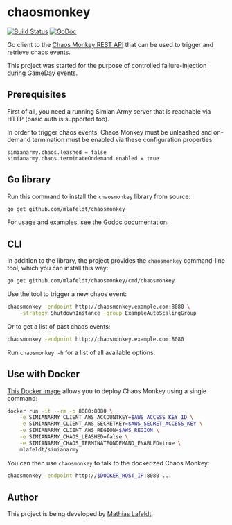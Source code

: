 # chaosmonkey

[![Build Status](https://travis-ci.org/mlafeldt/chaosmonkey.svg?branch=master)](https://travis-ci.org/mlafeldt/chaosmonkey)
[![GoDoc](https://godoc.org/github.com/mlafeldt/chaosmonkey?status.svg)](https://godoc.org/github.com/mlafeldt/chaosmonkey)

Go client to the [Chaos Monkey REST API](https://github.com/Netflix/SimianArmy/wiki/REST) that can be used to trigger and retrieve chaos events.

This project was started for the purpose of controlled failure-injection during GameDay events.

## Prerequisites

First of all, you need a running Simian Army server that is reachable via HTTP (basic auth is supported too).

In order to trigger chaos events, Chaos Monkey must be unleashed and on-demand termination must be enabled via these configuration properties:

```
simianarmy.chaos.leashed = false
simianarmy.chaos.terminateOndemand.enabled = true
```

## Go library

Run this command to install the `chaosmonkey` library from source:

```bash
go get github.com/mlafeldt/chaosmonkey
```

For usage and examples, see the [Godoc documentation](https://godoc.org/github.com/mlafeldt/chaosmonkey).

## CLI

In addition to the library, the project provides the `chaosmonkey` command-line tool, which you can install this way:

```bash
go get github.com/mlafeldt/chaosmonkey/cmd/chaosmonkey
```

Use the tool to trigger a new chaos event:

```bash
chaosmonkey -endpoint http://chaosmonkey.example.com:8080 \
    -strategy ShutdownInstance -group ExampleAutoScalingGroup
```

Or to get a list of past chaos events:

```bash
chaosmonkey -endpoint http://chaosmonkey.example.com:8080
```

Run `chaosmonkey -h` for a list of all available options.

## Use with Docker

[This Docker image](https://github.com/mlafeldt/docker-simianarmy) allows you to deploy Chaos Monkey using a single command:

```bash
docker run -it --rm -p 8080:8080 \
    -e SIMIANARMY_CLIENT_AWS_ACCOUNTKEY=$AWS_ACCESS_KEY_ID \
    -e SIMIANARMY_CLIENT_AWS_SECRETKEY=$AWS_SECRET_ACCESS_KEY \
    -e SIMIANARMY_CLIENT_AWS_REGION=$AWS_REGION \
	-e SIMIANARMY_CHAOS_LEASHED=false \
	-e SIMIANARMY_CHAOS_TERMINATEONDEMAND_ENABLED=true \
    mlafeldt/simianarmy
```

You can then use `chaosmonkey` to talk to the dockerized Chaos Monkey:

```bash
chaosmonkey -endpoint http://$DOCKER_HOST_IP:8080 ...
```

## Author

This project is being developed by [Mathias Lafeldt](https://twitter.com/mlafeldt).
